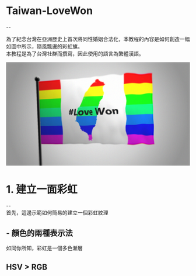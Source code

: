 # Taiwan-LoveWon
-- 
<meta property="og:title" content="TD-Workshops:Taiwan-LoveWon by yeataro@github">
<meta property="og:description" content="為了紀念台灣在亞洲歷史上首次將同性婚姻合法化，本教程的內容是如何創造一幅如圖中所示，隨風飄盪的彩虹旗。  
本教程是為了台灣社群而撰寫，因此使用的語言為繁體漢語。">
<meta property="og:image" content="https://yeataro.github.io/TD-Workshops/Taiwan-LoveWon/Tutorial/screenshots/bg.jpeg">
<meta property="og:url" content="https://yeataro.github.io/TD-Workshops/Taiwan-LoveWon/Tutorial/screenshots/bg.jpeg">
<meta name="twitter:card" content="summary_large_image">

為了紀念台灣在亞洲歷史上首次將同性婚姻合法化，本教程的內容是如何創造一幅如圖中所示，隨風飄盪的彩虹旗。  
本教程是為了台灣社群而撰寫，因此使用的語言為繁體漢語。

![rainbow flag](screenshots/bg.jpeg)

# 1. 建立一面彩虹
--  
首先，這邊示範如何簡易的建立一個彩虹紋理

## - 顏色的兩種表示法 ##

如同你所知，彩虹是一個多色漸層

## HSV > RGB
